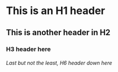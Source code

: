 # This is an H1 header

## This is another header in H2

### H3 header here

###### Last but not the least, H6 header down here


